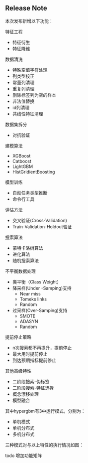 ## Release Note

本次发布新增以下功能：

特征工程	
  - 特征衍生
  - 特征降维

数据清洗
  - 特殊空值字符处理
  - 列类型校正
  - 常量列清理
  - 重复列清理
  - 删除标签列为空的样本
  - 非法值替换
  - id列清理
  - 共线性特征清理

数据集拆分
  - 对抗验证

建模算法
  - XGBoost
  - Catboost
  - LightGBM
  - HistGridientBoosting

模型训练
  - 自动任务类型推断
  - 命令行工具

评估方法
  - 交叉验证(Cross-Validation)
  - Train-Validation-Holdout验证

搜索算法
  - 蒙特卡洛树算法
  - 进化算法
  - 随机搜索算法

不平衡数据处理
  - 类平衡（Class Weight）
  - 降采样(Under -Samping)支持 
    - Near miss
    - Tomeks links 
    - Random
  - 过采样(Over-Samping)支持
    - SMOTE 
    - ADASYN 
    - Random

提前停止策略
  - n次搜索都不再提升，提前停止
  - 最大用时提前停止
  - 到达预期指标提前停止

其他高级特性
  - 二阶段搜索-伪标签
  - 二阶段搜索-特征选择
  - 概念漂移处理
  - 模型融合

其中hypergbm有3中运行模式，分别为：
- 单机模式
- 单机分布式
- 多机分布式

三种模式对与以上特性的执行情况如图：

todo 增加功能矩阵


